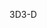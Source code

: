 <span data-ttu-id="358ad-101">3D</span><span class="sxs-lookup"><span data-stu-id="358ad-101">3-D</span></span>